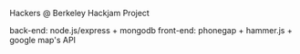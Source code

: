 Hackers @ Berkeley Hackjam Project

back-end: node.js/express + mongodb
front-end: phonegap + hammer.js + google map's API
